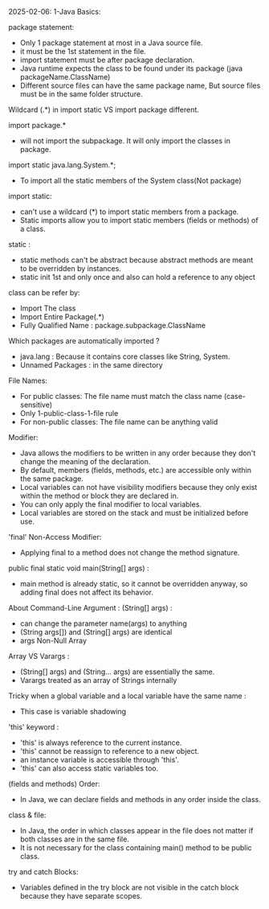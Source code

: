 
2025-02-06:
1-Java Basics:

package statement:
- Only 1 package statement at most in a Java source file.
- it must be the 1st statement in the file.
- import statement must be after package declaration.
- Java runtime expects the class to be found under its package (java packageName.ClassName)
- Different source files can have the same package name, But source files must be in the same folder structure. 

Wildcard (.*) in import static VS import package different.

import package.* 
- will not import the subpackage. It will only import the classes in package.

import static java.lang.System.*;
- To import all the static members of the System class(Not package)

import static:
- can't use a wildcard (*) to import static members from a package.
- Static imports allow you to import static members (fields or methods) of a class.

static :
- static methods can't be abstract because abstract methods are meant to be overridden by instances.
- static init 1st and only once and also can hold a reference to any object

class can be refer by:
- Import The class
- Import Entire Package(.*)
- Fully Qualified Name : package.subpackage.ClassName

Which packages are automatically imported ?
- java.lang : Because it contains core classes like String, System.
- Unnamed Packages : in the same directory

File Names:
- For public classes: The file name must match the class name (case-sensitive)
- Only 1-public-class-1-file rule
- For non-public classes: The file name can be anything valid

Modifier:
- Java allows the modifiers to be written in any order because they don't change the meaning of the declaration.
- By default, members (fields, methods, etc.) are accessible only within the same package.
- Local variables can not have visibility modifiers because they only exist within the method or block they are declared in.
- You can only apply the final modifier to local variables.
- Local variables are stored on the stack and must be initialized before use.

'final' Non-Access Modifier:
- Applying final to a method does not change the method signature.

public final static void main(String[] args) :
- main method is already static, so it cannot be overridden anyway, so adding final does not affect its behavior.

About Command-Line Argument : (String[] args) :
- can change the parameter name(args) to anything
- (String args[]) and (String[] args) are identical
- args Non-Null Array

Array VS Varargs :
- (String[] args) and (String... args) are essentially the same.
- Varargs treated as an array of Strings internally



Tricky when a global variable and a local variable have the same name :
- This case is variable shadowing

'this' keyword :
- 'this' is always reference to the current instance.
- 'this' cannot be reassign to reference to a new object.
- an instance variable is accessible through 'this'.
- 'this' can also access static variables too.

(fields and methods) Order:
- In Java, we can declare fields and methods in any order inside the class.

class & file:
- In Java, the order in which classes appear in the file does not matter if both classes are in the same file.
- It is not necessary for the class containing main() method to be public class.

try and catch Blocks:
- Variables defined in the try block are not visible in the catch block because they have separate scopes.
